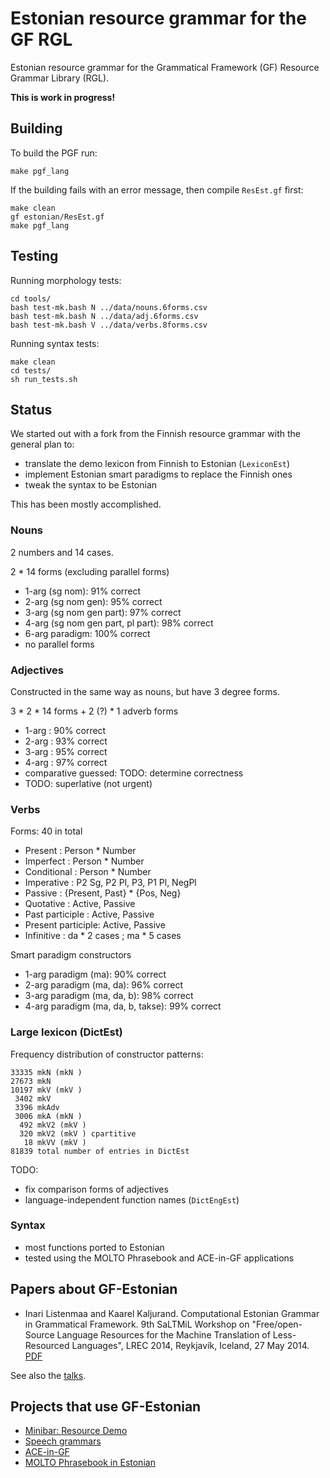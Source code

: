 Estonian resource grammar for the GF RGL
========================================

Estonian resource grammar for the Grammatical Framework (GF) Resource Grammar Library (RGL).

__This is work in progress!__

Building
--------

To build the PGF run:

    make pgf_lang

If the building fails with an error message, then compile `ResEst.gf` first:

    make clean
    gf estonian/ResEst.gf
    make pgf_lang


Testing
-------

Running morphology tests:

    cd tools/
    bash test-mk.bash N ../data/nouns.6forms.csv
    bash test-mk.bash N ../data/adj.6forms.csv
    bash test-mk.bash V ../data/verbs.8forms.csv

Running syntax tests:

    make clean
    cd tests/
    sh run_tests.sh

Status
------

We started out with a fork from the Finnish resource grammar with the general plan to:

  - translate the demo lexicon from Finnish to Estonian (`LexiconEst`)
  - implement Estonian smart paradigms to replace the Finnish ones
  - tweak the syntax to be Estonian

This has been mostly accomplished.

### Nouns

2 numbers and 14 cases.

2 * 14 forms (excluding parallel forms)

  - 1-arg (sg nom): 91% correct
  - 2-arg (sg nom gen): 95% correct
  - 3-arg (sg nom gen part): 97% correct
  - 4-arg (sg nom gen part, pl part): 98% correct
  - 6-arg paradigm: 100% correct
  - no parallel forms

### Adjectives

Constructed in the same way as nouns, but have 3 degree forms.

3 * 2 * 14 forms + 2 (?) * 1 adverb forms

  - 1-arg : 90% correct
  - 2-arg : 93% correct
  - 3-arg : 95% correct
  - 4-arg : 97% correct
  - comparative guessed: TODO: determine correctness
  - TODO: superlative (not urgent)

### Verbs

Forms: 40 in total

  - Present : Person * Number
  - Imperfect : Person * Number
  - Conditional : Person * Number
  - Imperative : P2 Sg, P2 Pl, P3, P1 Pl, NegPl
  - Passive : {Present, Past} * {Pos, Neg}
  - Quotative : Active, Passive
  - Past participle : Active, Passive
  - Present participle: Active, Passive
  - Infinitive : da * 2 cases ; ma * 5 cases

Smart paradigm constructors

  - 1-arg paradigm (ma): 90% correct
  - 2-arg paradigm (ma, da): 96% correct
  - 3-arg paradigm (ma, da, b): 98% correct
  - 4-arg paradigm (ma, da, b, takse): 99% correct

### Large lexicon (DictEst)

Frequency distribution of constructor patterns:

    33335 mkN (mkN )
    27673 mkN
    10197 mkV (mkV )
     3402 mkV
     3396 mkAdv
     3006 mkA (mkN )
      492 mkV2 (mkV )
      320 mkV2 (mkV ) cpartitive
       18 mkVV (mkV )
    81839 total number of entries in DictEst

TODO:

  - fix comparison forms of adjectives
  - language-independent function names (`DictEngEst`)

### Syntax

  - most functions ported to Estonian
  - tested using the MOLTO Phrasebook and ACE-in-GF applications

Papers about GF-Estonian
------------------------

  - Inari Listenmaa and Kaarel Kaljurand. Computational Estonian Grammar in Grammatical Framework. 9th SaLTMiL Workshop on "Free/open-Source Language Resources for the Machine Translation of Less-Resourced Languages", LREC 2014, Reykjavík, Iceland, 27 May 2014. [PDF](http://siuc01.si.ehu.es/~jipsagak/SALTMIL/LREC_2014_Workshop_Proceedings_Saltmil.pdf)

See also the [talks](docs/talks/).

Projects that use GF-Estonian
-----------------------------

  - [Minibar: Resource Demo](http://cloud.grammaticalframework.org/minibar/minibar.html)
  - [Speech grammars](https://github.com/Kaljurand/Grammars)
  - [ACE-in-GF](https://github.com/Attempto/ACE-in-GF)
  - [MOLTO Phrasebook in Estonian](https://github.com/Kaljurand/PhrasebookEst)
